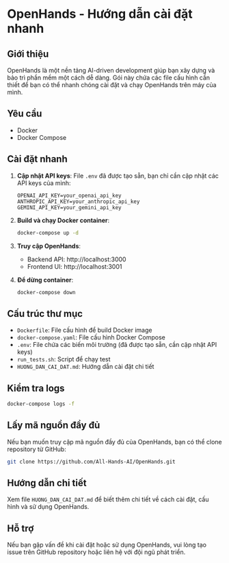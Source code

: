 # OpenHands - Hướng dẫn cài đặt nhanh

## Giới thiệu

OpenHands là một nền tảng AI-driven development giúp bạn xây dựng và bảo trì phần mềm một cách dễ dàng. Gói này chứa các file cấu hình cần thiết để bạn có thể nhanh chóng cài đặt và chạy OpenHands trên máy của mình.

## Yêu cầu

- Docker
- Docker Compose

## Cài đặt nhanh

1. **Cập nhật API keys**:
   File `.env` đã được tạo sẵn, bạn chỉ cần cập nhật các API keys của mình:
   ```
   OPENAI_API_KEY=your_openai_api_key
   ANTHROPIC_API_KEY=your_anthropic_api_key
   GEMINI_API_KEY=your_gemini_api_key
   ```

2. **Build và chạy Docker container**:
   ```bash
   docker-compose up -d
   ```

3. **Truy cập OpenHands**:
   - Backend API: http://localhost:3000
   - Frontend UI: http://localhost:3001

4. **Để dừng container**:
   ```bash
   docker-compose down
   ```

## Cấu trúc thư mục

- `Dockerfile`: File cấu hình để build Docker image
- `docker-compose.yaml`: File cấu hình Docker Compose
- `.env`: File chứa các biến môi trường (đã được tạo sẵn, cần cập nhật API keys)
- `run_tests.sh`: Script để chạy test
- `HUONG_DAN_CAI_DAT.md`: Hướng dẫn cài đặt chi tiết

## Kiểm tra logs

```bash
docker-compose logs -f
```

## Lấy mã nguồn đầy đủ

Nếu bạn muốn truy cập mã nguồn đầy đủ của OpenHands, bạn có thể clone repository từ GitHub:

```bash
git clone https://github.com/All-Hands-AI/OpenHands.git
```

## Hướng dẫn chi tiết

Xem file `HUONG_DAN_CAI_DAT.md` để biết thêm chi tiết về cách cài đặt, cấu hình và sử dụng OpenHands.

## Hỗ trợ

Nếu bạn gặp vấn đề khi cài đặt hoặc sử dụng OpenHands, vui lòng tạo issue trên GitHub repository hoặc liên hệ với đội ngũ phát triển.